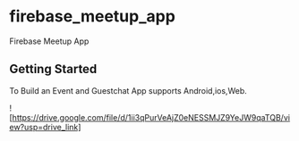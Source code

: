 # firebase_meetup_app

Firebase Meetup App

## Getting Started

 To Build an Event and Guestchat App supports Android,ios,Web.

![https://drive.google.com/file/d/1ii3qPurVeAjZ0eNESSMJZ9YeJW9qaTQB/view?usp=drive_link]